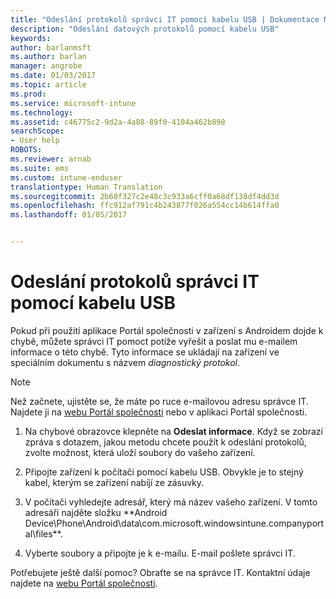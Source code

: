 ```yaml
---
title: "Odeslání protokolů správci IT pomocí kabelu USB | Dokumentace Microsoftu"
description: "Odeslání datových protokolů pomocí kabelu USB"
keywords: 
author: barlanmsft
ms.author: barlan
manager: angrobe
ms.date: 01/03/2017
ms.topic: article
ms.prod: 
ms.service: microsoft-intune
ms.technology: 
ms.assetid: c46775c2-9d2a-4a88-89f0-4104a462b898
searchScope:
- User help
ROBOTS: 
ms.reviewer: arnab
ms.suite: ems
ms.custom: intune-enduser
translationtype: Human Translation
ms.sourcegitcommit: 2b60f327c2e48c3c933a6cff0a68df138df4dd3d
ms.openlocfilehash: ffc912af791c4b243877f026a554cc14b614ffa0
ms.lasthandoff: 01/05/2017


---
```



# <a name="send-logs-to-your-it-admin-using-a-usb-cable"></a>Odeslání protokolů správci IT pomocí kabelu USB

Pokud při použití aplikace Portál společnosti v zařízení s Androidem dojde k chybě, můžete správci IT pomoct potíže vyřešit a poslat mu e-mailem informace o této chybě. Tyto informace se ukládají na zařízení ve speciálním dokumentu s názvem _diagnostický protokol_.

> [!Note]
> Než začnete, ujistěte se, že máte po ruce e-mailovou adresu správce IT. Najdete ji na [webu Portál společnosti](http://portal.manage.microsoft.com) nebo v aplikaci Portál společnosti.

1.  Na chybové obrazovce klepněte na **Odeslat informace**. Když se zobrazí zpráva s dotazem, jakou metodu chcete použít k odeslání protokolů, zvolte možnost, která uloží soubory do vašeho zařízení.

2.  Připojte zařízení k počítači pomocí kabelu USB. Obvykle je to stejný kabel, kterým se zařízení nabíjí ze zásuvky.

3.  V počítači vyhledejte adresář, který má název vašeho zařízení. V tomto adresáři najděte složku **Android Device\Phone\Android\data\com.microsoft.windowsintune.companyportal\files\**.

4.  Vyberte soubory a připojte je k e-mailu. E-mail pošlete správci IT.

Potřebujete ještě další pomoc? Obraťte se na správce IT. Kontaktní údaje najdete na [webu Portál společnosti](http://portal.manage.microsoft.com).

